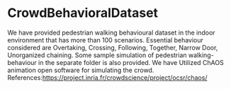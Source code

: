 # CrowdBehavioralDataset
We have provided pedestrian walking behavioural dataset in the indoor environment that has more than 100 scenarios. Essential behaviour considered are Overtaking, Crossing, Following, Together, Narrow Door, Unorganized chaining.
Some sample simulation of pedestrian walking-behaviour in the separate folder is also provided. 
We have Utilized ChAOS animation open software for simulating the crowd.
References:https://project.inria.fr/crowdscience/project/ocsr/chaos/


